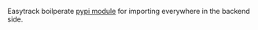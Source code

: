 Easytrack boilperate [pypi module](https://pypi.org/project/python-easytrack/) for importing everywhere in the backend side.